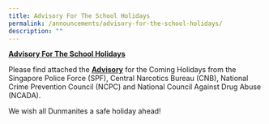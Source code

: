 ```yaml
---
title: Advisory For The School Holidays
permalink: /announcements/advisory-for-the-school-holidays/
description: ""
---
```

[**Advisory For The School Holidays**](https://dunmansec.moe.edu.sg/#)

Please find attached the <a href="/files/Announcements/Joint%20Advisory%20Dec%202021.pdf" target="_blank"><b>Advisory</b></a> for the Coming Holidays from the Singapore Police Force (SPF), Central Narcotics Bureau (CNB), National Crime Prevention Council (NCPC) and National Council Against Drug Abuse (NCADA).

We wish all Dunmanites a safe holiday ahead!